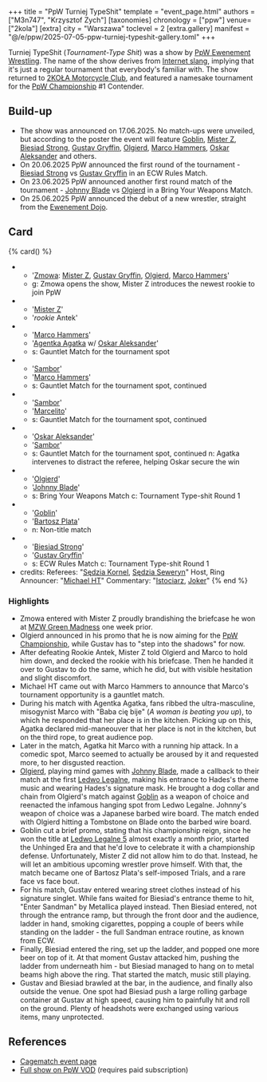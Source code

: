 +++
title = "PpW Turniej TypeShit"
template = "event_page.html"
authors = ["M3n747", "Krzysztof Zych"]
[taxonomies]
chronology = ["ppw"]
venue=["2kola"]
[extra]
city = "Warszawa"
toclevel = 2
[extra.gallery]
manifest = "@/e/ppw/2025-07-05-ppw-turniej-typeshit-gallery.toml"
+++

Turniej TypeShit (_Tournament-Type Shit_) was a show by [PpW Ewenement Wrestling](@/o/ppw.md). The name of the show derives from [Internet slang][name], implying that it's just a regular tournament that everybody's familiar with. The show returned to [2KOŁA Motorcycle Club](@/v/2kola.md), and featured a namesake tournament for the [PpW Championship](@/c/ppw-championship.md) #1 Contender.

## Build-up

* The show was announced on 17.06.2025. No match-ups were unveiled, but according to the poster the event will feature [Goblin](@/w/goblin.md), [Mister Z](@/w/mister-z.md), [Biesiad Strong](@/w/biesiad.md), [Gustav Gryffin](@/w/gustav-gryffin.md), [Olgierd](@/w/olgierd.md), [Marco Hammers](@/w/marco-hammers.md), [Oskar Aleksander](@/w/oskar-aleksander.md) and others.
* On 20.06.2025 PpW announced the first round of the tournament - [Biesiad Strong](@/w/biesiad.md) vs [Gustav Gryffin](@/w/gustav-gryffin.md) in an ECW Rules Match.
* On 23.06.2025 PpW announced another first round match of the tournament - [Johnny Blade](@/w/johnny-blade.md) vs [Olgierd](@/w/olgierd.md) in a Bring Your Weapons Match.
* On 25.06.2025 PpW announced the debut of a new wrestler, straight from the [Ewenement Dojo](@/o/ewenement-dojo.md).

## Card

{% card() %}
- - '[Zmowa](@/tt/zmowa.md): [Mister Z](@/w/mister-z.md), [Gustav Gryffin](@/w/gustav-gryffin.md), [Olgierd](@/w/olgierd.md), [Marco Hammers](@/w/marco-hammers.md)'
  - g: Zmowa opens the show, Mister Z introduces the newest rookie to join PpW
- - '[Mister Z](@/w/mister-z.md)'
  - '_rookie_ Antek'
- - '[Marco Hammers](@/w/marco-hammers.md)'
  - '[Agentka Agatka](@/w/agentka-agatka.md) w/ [Oskar Aleksander](@/w/oskar-aleksander.md)'
  - s: Gauntlet Match for the tournament spot
- - '[Sambor](@/w/sambor.md)'
  - '[Marco Hammers](@/w/marco-hammers.md)'
  - s: Gauntlet Match for the tournament spot, continued
- - '[Sambor](@/w/sambor.md)'
  - '[Marcelito](@/w/marcelito.md)'
  - s: Gauntlet Match for the tournament spot, continued
- - '[Oskar Aleksander](@/w/oskar-aleksander.md)'
  - '[Sambor](@/w/sambor.md)'
  - s: Gauntlet Match for the tournament spot, continued
    n: Agatka intervenes to distract the referee, helping Oskar secure the win
- - '[Olgierd](@/w/olgierd.md)'
  - '[Johnny Blade](@/w/johnny-blade.md)'
  - s: Bring Your Weapons Match
    c: Tournament Type-shit Round 1
- - '[Goblin](@/w/goblin.md)'
  - '[Bartosz Plata](@/w/plata.md)'
  - n: Non-title match
- - '[Biesiad Strong](@/w/biesiad.md)'
  - '[Gustav Gryffin](@/w/gustav-gryffin.md)'
  - s: ECW Rules Match
    c: Tournament Type-shit Round 1
- credits:
    Referees: "[Sędzia Kornel](@/w/sedzia-kornel.md), [Sędzia Seweryn](@/w/sedzia-seweryn.md)"
    Host, Ring Announcer: "[Michael HT](@/w/michael-ht.md)"
    Commentary: "[Istociarz](@/w/istociarz.md), [Joker](@/w/joker.md)"
{% end %}

### Highlights

* Zmowa entered with Mister Z proudly brandishing the briefcase he won at [MZW Green Madness](@/e/mzw/2025-06-28-mzw-green-madness.md) one week prior.
* Olgierd announced in his promo that he is now aiming for the [PpW Championship](@/c/ppw-championship.md), while Gustav has to "step into the shadows" for now.
* After defeating Rookie Antek, Mister Z told Olgierd and Marco to hold him down, and decked the rookie with his briefcase. Then he handed it over to Gustav to do the same, which he did, but with visible hesitation and slight discomfort.
* Michael HT came out with Marco Hammers to announce that Marco's tournament opportunity is a gauntlet match.
* During his match with Agentka Agatka, fans ribbed the ultra-masculine, misogynist Marco with "Baba cię bije" (_A woman is beating you up_), to which he responded that her place is in the kitchen. Picking up on this, Agatka declared mid-maneouver that her place is not in the kitchen, but on the third rope, to great audience pop.
* Later in the match, Agatka hit Marco with a running hip attack. In a comedic spot, Marco seemed to actually be aroused by it and requested more, to her disgusted reaction.
* [Olgierd](@/w/olgierd.md), playing mind games with [Johnny Blade](@/w/johnny-blade.md), made a callback to their match at the first [Ledwo Legalne](@/e/ppw/2021-06-12-ppw-ledwo-legalne.md), making his entrance to Hades's theme music and wearing Hades's signature mask. He brought a dog collar and chain from Olgierd's match against [Goblin](@/w/goblin.md) as a weapon of choice and reenacted the infamous hanging spot from Ledwo Legalne. Johnny's weapon of choice was a Japanese barbed wire board. The match ended with Olgierd hitting a Tombstone on Blade onto the barbed wire board.
* Goblin cut a brief promo, stating that his championship reign, since he won the title at [Ledwo Legalne 5](@/e/ppw/2025-06-07-ppw-ledwo-legalne-5.md) almost exactly a month prior, started the Unhinged Era and that he'd love to celebrate it with a championship defense. Unfortunately, Mister Z did not allow him to do that. Instead, he will let an ambitious upcoming wrestler prove himself. With that, the match became one of Bartosz Plata's self-imposed Trials, and a rare face vs face bout.
* For his match, Gustav entered wearing street clothes instead of his signature singlet. While fans waited for Biesiad's entrance theme to hit, "Enter Sandman" by Metallica played instead. Then Biesiad entered, not through the entrance ramp, but through the front door and the audience, ladder in hand, smoking cigarettes, popping a couple of beers while standing on the ladder - the full Sandman entrace routine, as known from ECW.
* Finally, Biesiad entered the ring, set up the ladder, and popped one more beer on top of it. At that moment Gustav attacked him, pushing the ladder from underneath him - but Biesiad managed to hang on to metal beams high above the ring. That started the match, music still playing.
* Gustav and Biesiad brawled at the bar, in the audience, and finally also outside the venue. One spot had Biesiad push a large rolling garbage container at Gustav at high speed, causing him to painfully hit and roll on the ground. Plenty of headshots were exchanged using various items, many unprotected.

## References

* [Cagematch event page](https://www.cagematch.net/?id=1&nr=428439)
* [Full show on PpW VOD](https://ppw-ewenementpl.vhx.tv/ppw-full-shows-dvd-version/season:3/videos/ppw-type-shit-cup-05-07-25-07-05-2025-20-31-52) (requires paid subscription)

[name]: https://context.reverso.net/translation/english-polish/type+shit
